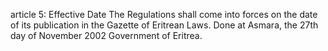 article 5: Effective Date 
The Regulations shall come into forces on the date of its publication in the Gazette of Eritrean Laws. Done at Asmara, the 27th day of November 2002 Government of Eritrea.  
<ul>
</ul>